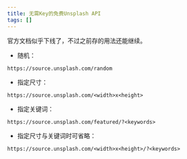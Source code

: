 ```yaml
---
title: 无需Key的免费Unsplash API
tags: []
---
```


官方文档似乎下线了，不过之前存的用法还能继续。

<!-- more -->

- 随机：

```
https://source.unsplash.com/random
```

- 指定尺寸：

```
https://source.unsplash.com/<width>x<height>
```

- 指定关键词：

```
https://source.unsplash.com/featured/?<keywords>
```

- 指定尺寸与关键词时可省略：

```
https://source.unsplash.com/<width>x<height>/?<keywords>
```
